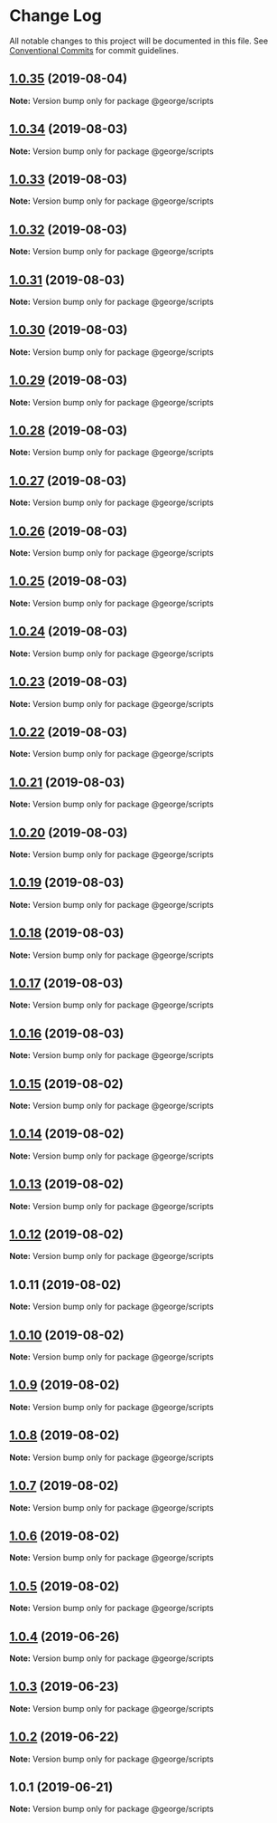 # Change Log

All notable changes to this project will be documented in this file.
See [Conventional Commits](https://conventionalcommits.org) for commit guidelines.

## [1.0.35](https://github.com/ThreeMammals/george/compare/@george/scripts@1.0.34...@george/scripts@1.0.35) (2019-08-04)

**Note:** Version bump only for package @george/scripts





## [1.0.34](https://github.com/ThreeMammals/george/compare/@george/scripts@1.0.33...@george/scripts@1.0.34) (2019-08-03)

**Note:** Version bump only for package @george/scripts





## [1.0.33](https://github.com/ThreeMammals/george/compare/@george/scripts@1.0.32...@george/scripts@1.0.33) (2019-08-03)

**Note:** Version bump only for package @george/scripts





## [1.0.32](https://github.com/ThreeMammals/george/compare/@george/scripts@1.0.31...@george/scripts@1.0.32) (2019-08-03)

**Note:** Version bump only for package @george/scripts





## [1.0.31](https://github.com/ThreeMammals/george/compare/@george/scripts@1.0.11...@george/scripts@1.0.31) (2019-08-03)

**Note:** Version bump only for package @george/scripts





## [1.0.30](https://github.com/ThreeMammals/george/compare/@george/scripts@1.0.29...@george/scripts@1.0.30) (2019-08-03)

**Note:** Version bump only for package @george/scripts





## [1.0.29](https://github.com/ThreeMammals/george/compare/@george/scripts@1.0.28...@george/scripts@1.0.29) (2019-08-03)

**Note:** Version bump only for package @george/scripts





## [1.0.28](https://github.com/ThreeMammals/george/compare/@george/scripts@1.0.27...@george/scripts@1.0.28) (2019-08-03)

**Note:** Version bump only for package @george/scripts





## [1.0.27](https://github.com/ThreeMammals/george/compare/@george/scripts@1.0.26...@george/scripts@1.0.27) (2019-08-03)

**Note:** Version bump only for package @george/scripts





## [1.0.26](https://github.com/ThreeMammals/george/compare/@george/scripts@1.0.25...@george/scripts@1.0.26) (2019-08-03)

**Note:** Version bump only for package @george/scripts





## [1.0.25](https://github.com/ThreeMammals/george/compare/@george/scripts@1.0.24...@george/scripts@1.0.25) (2019-08-03)

**Note:** Version bump only for package @george/scripts





## [1.0.24](https://github.com/ThreeMammals/george/compare/@george/scripts@1.0.23...@george/scripts@1.0.24) (2019-08-03)

**Note:** Version bump only for package @george/scripts





## [1.0.23](https://github.com/ThreeMammals/george/compare/@george/scripts@1.0.22...@george/scripts@1.0.23) (2019-08-03)

**Note:** Version bump only for package @george/scripts





## [1.0.22](https://github.com/ThreeMammals/george/compare/@george/scripts@1.0.21...@george/scripts@1.0.22) (2019-08-03)

**Note:** Version bump only for package @george/scripts





## [1.0.21](https://github.com/ThreeMammals/george/compare/@george/scripts@1.0.20...@george/scripts@1.0.21) (2019-08-03)

**Note:** Version bump only for package @george/scripts





## [1.0.20](https://github.com/ThreeMammals/george/compare/@george/scripts@1.0.19...@george/scripts@1.0.20) (2019-08-03)

**Note:** Version bump only for package @george/scripts





## [1.0.19](https://github.com/ThreeMammals/george/compare/@george/scripts@1.0.18...@george/scripts@1.0.19) (2019-08-03)

**Note:** Version bump only for package @george/scripts





## [1.0.18](https://github.com/ThreeMammals/george/compare/@george/scripts@1.0.17...@george/scripts@1.0.18) (2019-08-03)

**Note:** Version bump only for package @george/scripts





## [1.0.17](https://github.com/ThreeMammals/george/compare/@george/scripts@1.0.15...@george/scripts@1.0.17) (2019-08-03)

**Note:** Version bump only for package @george/scripts





## [1.0.16](https://github.com/ThreeMammals/george/compare/@george/scripts@1.0.15...@george/scripts@1.0.16) (2019-08-03)

**Note:** Version bump only for package @george/scripts





## [1.0.15](https://github.com/ThreeMammals/george/compare/@george/scripts@1.0.14...@george/scripts@1.0.15) (2019-08-02)

**Note:** Version bump only for package @george/scripts





## [1.0.14](https://github.com/ThreeMammals/george/compare/@george/scripts@1.0.13...@george/scripts@1.0.14) (2019-08-02)

**Note:** Version bump only for package @george/scripts





## [1.0.13](https://github.com/ThreeMammals/george/compare/@george/scripts@1.0.12...@george/scripts@1.0.13) (2019-08-02)

**Note:** Version bump only for package @george/scripts





## [1.0.12](https://github.com/ThreeMammals/george/compare/@george/scripts@1.0.11...@george/scripts@1.0.12) (2019-08-02)

**Note:** Version bump only for package @george/scripts





## 1.0.11 (2019-08-02)

**Note:** Version bump only for package @george/scripts





## [1.0.10](https://github.com/TomPallister/george/compare/@george/scripts@1.0.9...@george/scripts@1.0.10) (2019-08-02)

**Note:** Version bump only for package @george/scripts





## [1.0.9](https://github.com/TomPallister/george/compare/@george/scripts@1.0.8...@george/scripts@1.0.9) (2019-08-02)

**Note:** Version bump only for package @george/scripts





## [1.0.8](https://github.com/TomPallister/george/compare/@george/scripts@1.0.7...@george/scripts@1.0.8) (2019-08-02)

**Note:** Version bump only for package @george/scripts





## [1.0.7](https://github.com/TomPallister/george/compare/@george/scripts@1.0.6...@george/scripts@1.0.7) (2019-08-02)

**Note:** Version bump only for package @george/scripts





## [1.0.6](https://github.com/TomPallister/george/compare/@george/scripts@1.0.5...@george/scripts@1.0.6) (2019-08-02)

**Note:** Version bump only for package @george/scripts





## [1.0.5](https://github.com/TomPallister/george/compare/@george/scripts@1.0.4...@george/scripts@1.0.5) (2019-08-02)

**Note:** Version bump only for package @george/scripts





## [1.0.4](https://github.com/TomPallister/george/compare/@george/scripts@1.0.3...@george/scripts@1.0.4) (2019-06-26)

**Note:** Version bump only for package @george/scripts





## [1.0.3](https://github.com/TomPallister/george/compare/@george/scripts@1.0.2...@george/scripts@1.0.3) (2019-06-23)

**Note:** Version bump only for package @george/scripts





## [1.0.2](https://github.com/TomPallister/george/compare/@george/scripts@1.0.1...@george/scripts@1.0.2) (2019-06-22)

**Note:** Version bump only for package @george/scripts





## 1.0.1 (2019-06-21)

**Note:** Version bump only for package @george/scripts
